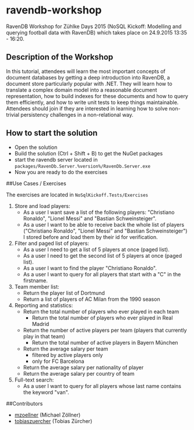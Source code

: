 # ravendb-workshop
RavenDB Workshop for Zühlke Days 2015 (NoSQL Kickoff: Modelling and querying football data with RavenDB) which takes place on 24.9.2015 13:35 - 16:20.

## Description of the Workshop
In this tutorial, attendees will learn the most important concepts of document databases by getting a deep introduction into RavenDB, a document store particularly popular with .NET. They will learn how to translate a complex domain model into a reasonable document representation, how to build indexes for these documents and how to query them efficiently, and how to write unit tests to keep things maintainable. Attendees should join if they are interested in learning how to solve non-trivial persistency challenges in a non-relational way.

## How to start the solution
* Open the solution
* Build the solution (Ctrl + Shift + B) to get the NuGet packages
* start the ravendb server located in `packages/RavenDb.Server.%version%/RavenDb.Server.exe`
* Now you are ready to do the exercises

##Use Cases / Exercises

The exercises are located in `NoSqlKickoff.Tests/Exercises`

1. Store and load players:
	* As a user I want save a list of the following players: "Christiano Ronaldo", "Lionel Messi" and "Bastian Schweinsteiger".
	* As a user I want to be able to receive back the whole list of players ("Christiano Ronaldo", "Lionel Messi" and "Bastian Schweinsteiger") I stored before and load them by their id for verification. 
2. Filter and paged list of players:
	* As a user I need to get a list of 5 players at once (paged list).
	* As a user I need to get the second list of 5 players at once (paged list).
	* As a user I want to find the player "Christiano Ronaldo".
	* As a user I want to query for all players that start with a "C" in the firstname.
3. Team member list:
	* Return the player list of Dortmund
	* Return a list of players of AC Milan from the 1990 season
4. Reporting and statistics:
	* Return the total number of players who ever played in each team
		* Return the total number of players who ever played in Real Madrid
	* Return the number of active players per team (players that currently play in that team)
		* Return the total number of active players in Bayern München
	* Return the average salary per team
		* filtered by active players only
		* only for FC Barcelona
	* Return the average salary per nationality of player
	* Return the average salary per country of team
5. Full-text search:
	* As a user I want to query for all players whose last name contains the keyword "van".

##Contributors
- [mzoellner](https://github.com/mzoellner) (Michael Zöllner)
- [tobiaszuercher](https://github.com/tobiaszuercher) (Tobias Zürcher)
